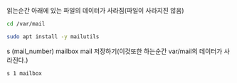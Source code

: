 
읽는순간 아래에 있는 파일의 데이터가 사라짐(파일이 사라지진 않음)
``` bash
cd /var/mail 
```

``` bash
sudo apt install -y mailutils
```

s (mail_number) mailbox
mail 저장하기(이것또한 하는순간 var/mail의 데이터가 사라진다.)
``` bash
s 1 mailbox
```